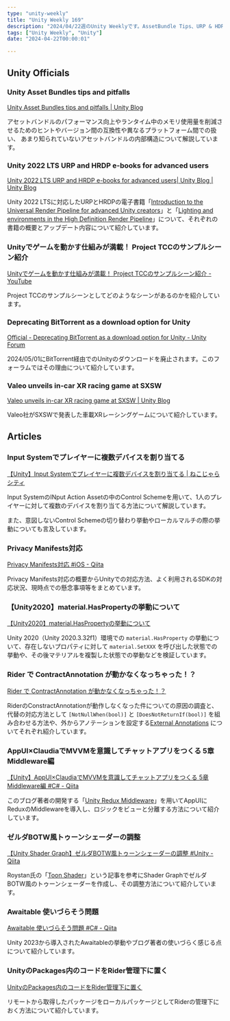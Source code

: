 ```yaml
---
type: "unity-weekly"
title: "Unity Weekly 169"
description: "2024/04/22週のUnity Weeklyです。AssetBundle Tips、URP & HDRP e-books、Project TCCなどについて取り上げています。"
tags: ["Unity Weekly", "Unity"]
date: "2024-04-22T00:00:01"

---
```


## Unity Officials

### Unity Asset Bundles tips and pitfalls

[Unity Asset Bundles tips and pitfalls | Unity Blog](https://blog.unity.com/engine-platform/unity-asset-bundles-tips-pitfalls)

アセットバンドルのパフォーマンス向上やランタイム中のメモリ使用量を削減させるためのヒントやバージョン間の互換性や異なるプラットフォーム間での扱い、
あまり知られていないアセットバンドルの内部構造について解説しています。

### Unity 2022 LTS URP and HRDP e-books for advanced users

[Unity 2022 LTS URP and HRDP e-books for advanced users| Unity Blog | Unity Blog](https://blog.unity.com/engine-platform/unity-2022-lts-updates-urp-hdrp-e-books)

Unity 2022 LTSに対応したURPとHRDPの電子書籍「[Introduction to the Universal Render Pipeline for advanced Unity creators](https://unity.com/ja/resources/introduction-universal-render-pipeline-for-advanced-unity-creators-2022lts)」と「[Lighting and environments in the High Definition Render Pipeline](https://unity.com/ja/resources/hdrp-lighting-environments-2022-lts-ebook)」について、それぞれの書籍の概要とアップデート内容について紹介しています。

### Unityでゲームを動かす仕組みが満載！ Project TCCのサンプルシーン紹介

[Unityでゲームを動かす仕組みが満載！ Project TCCのサンプルシーン紹介 - YouTube](https://www.youtube.com/watch?v=OwdzfSm9VRo)

Project TCCのサンプルシーンとしてどのようなシーンがあるのかを紹介しています。

### Deprecating BitTorrent as a download option for Unity

[Official - Deprecating BitTorrent as a download option for Unity - Unity Forum](https://forum.unity.com/threads/deprecating-bittorrent-as-a-download-option-for-unity.1579203/)

2024/05/01にBitTorrent経由でのUnityのダウンロードを廃止されます。このフォーラムではその理由について紹介しています。

### Valeo unveils in-car XR racing game at SXSW

[Valeo unveils in-car XR racing game at SXSW | Unity Blog](https://blog.unity.com/industry/valeo-xr-racing-game-sxsw)

Valeo社がSXSWで発表した車載XRレーシングゲームについて紹介しています。

## Articles

### Input Systemでプレイヤーに複数デバイスを割り当てる

[【Unity】Input Systemでプレイヤーに複数デバイスを割り当てる | ねこじゃらシティ](https://nekojara.city/unity-input-system-multiple-devices-per-player)

Input SystemのINput Action Assetの中のControl Schemeを用いて、1人のプレイヤーに対して複数のデバイスを割り当てる方法について解説しています。

また、意図しないControl Schemeの切り替わり挙動やローカルマルチの際の挙動についても言及しています。

### Privacy Manifests対応

[Privacy Manifests対応 #iOS - Qiita](https://qiita.com/K0uhe1D/items/bb3b5818ae54069118a4)

Privacy Manifests対応の概要からUnityでの対応方法、よく利用されるSDKの対応状況、現時点での懸念事項等をまとめています。　

### 【Unity2020】material.HasPropertyの挙動について

[【Unity2020】material.HasPropertyの挙動について](https://zenn.dev/r_ngtm/articles/unity2020-material-hasproperty)

Unity 2020（Unity 2020.3.32f1）環境での `material.HasProperty` の挙動について、存在しないプロパティに対して `material.SetXXX` を呼び出した状態での挙動や、その後マテリアルを複製した状態での挙動などを検証しています。

### Rider で ContractAnnotation が動かなくなっちゃった！？

[Rider で ContractAnnotation が動かなくなっちゃった！？](https://zenn.dev/monry/articles/20240420-contractannotation-notworking)

RiderのConstractAnnotationが動作しなくなった件についての原因の調査と、代替の対応方法として `[NotNullWhen(bool)]` と `[DoesNotReturnIf(bool)]` を組み合わせる方法や、外からアノテーションを設定する[External Annotations](https://www.jetbrains.com/help/rider/Code_Analysis__External_Annotations.html) についてそれぞれ紹介しています。

### AppUI×ClaudiaでMVVMを意識してチャットアプリをつくる 5章 Middleware編

[【Unity】AppUI×ClaudiaでMVVMを意識してチャットアプリをつくる 5章 Middleware編 #C# - Qiita](https://qiita.com/garume/items/3f4c2f4b2de04b602e58)

このブログ著者の開発する「[Unity Redux Middleware](https://github.com/Garume/Unity-Redux-Middleware)」を用いてAppUIにReduxのMiddlewareを導入し、ロジックをビューと分離する方法について紹介しています。

### ゼルダBOTW風トゥーンシェーダーの調整

[【Unity Shader Graph】ゼルダBOTW風トゥーンシェーダーの調整 #Unity - Qiita](https://qiita.com/tetsulee/items/f006a5639580cf94346b)

Roystan氏の「[Toon Shader](https://roystan.net/articles/toon-shader/)」という記事を参考にShader GraphでゼルダBOTW風のトゥーンシェーダーを作成し、その調整方法について紹介しています。

### Awaitable 使いづらそう問題

[Awaitable 使いづらそう問題 #C# - Qiita](https://qiita.com/sator_imaging/items/76fdd84373fca79269e2)

Unity 2023から導入されたAwaitableの挙動やブログ著者の使いづらく感じる点について紹介しています。

### UnityのPackages内のコードをRider管理下に置く

[UnityのPackages内のコードをRider管理下に置く](https://zenn.dev/waz/articles/a1d6218023c999)

リモートから取得したパッケージをローカルパッケージとしてRiderの管理下におく方法について紹介しています。
